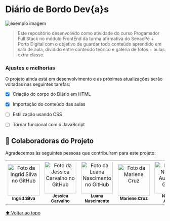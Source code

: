 # Diário de Bordo Dev{a}s

<!---Esses são exemplos. Veja https://shields.io para outras pessoas ou para personalizar este conjunto de escudos. Você pode querer incluir dependências, status do projeto e informações de licença aqui--->

<!--![GitHub repo size](https://img.shields.io/github/repo-size/iuricode/README-template?style=for-the-badge)
![GitHub language count](https://img.shields.io/github/languages/count/iuricode/README-template?style=for-the-badge)
![GitHub forks](https://img.shields.io/github/forks/iuricode/README-template?style=for-the-badge)
![Bitbucket open issues](https://img.shields.io/bitbucket/issues/iuricode/README-template?style=for-the-badge)
![Bitbucket open pull requests](https://img.shields.io/bitbucket/pr-raw/iuricode/README-template?style=for-the-badge)-->

<img src="#" alt="exemplo imagem">

> Este repositório desenvolvido como atividade do curso Progamador Full Stack no módulo FrontEnd da turma afirmativa do SenacPe + Porto Digital com o objetivo de guardar todo conteúdo aprendido em sala de aula, dividido entre conteúdo teórico e galeria de fotos + aulas extra classe. 

### Ajustes e melhorias

O projeto ainda está em desenvolvimento e as próximas atualizações serão voltadas nas seguintes tarefas:

- [x] Criação do corpo do Diário em HTML
- [x] Importação do conteúdo das aulas 
- [ ] Estilização usando CSS
- [ ] Tornar funcional com o JavaScript


<!--## 💻 Pré-requisitos

Antes de começar, verifique se você atendeu aos seguintes requisitos:
<!---Estes são apenas requisitos de exemplo. Adicionar, duplicar ou remover conforme necessário
* Você instalou a versão mais recente de `<linguagem / dependência / requeridos>`
* Você tem uma máquina `<Windows / Linux / Mac>`. Indique qual sistema operacional é compatível / não compatível.-->


## 🤝 Colaboradoras do Projeto

Agradecemos às seguintes pessoas que contribuíram para este projeto:

<table>
  <tr>
  <td align="center">
      <a href="#">
        <img src="https://avatars.githubusercontent.com/u/107155342?v=4" width="100px;" alt="Foto da Ingrid Silva no GitHub"/><br>
        <sub>
          <b>Ingrid Silva</b>
        </sub>
      </a>
    </td>
    <td align="center">
      <a href="#">
        <img src="https://avatars.githubusercontent.com/u/132696341?v=4" width="100px;" alt="Foto da Jessica Carvalho no GitHub"/><br>
        <sub>
          <b>Jessica Carvalho</b>
        </sub>
      </a>
    </td>
    <td align="center">
      <a href="#">
        <img src="https://avatars.githubusercontent.com/u/129871998?v=4" width="100px;" alt="Foto da Luana Nascimento no GitHub"/><br>
        <sub>
          <b>Luana Nascimento</b>
        </sub>
      </a>
    </td>
    <td align="center">
      <a href="#">
        <img src="https://avatars.githubusercontent.com/u/132613981?v=4" width="100px;" alt="Foto da Mariene Cruz"/><br>
        <sub>
          <b>Mariene Cruz</b>
        </sub>
      </a>
    </td>
    <td align="center">
      <a href="#">
        <img src="https://avatars.githubusercontent.com/u/63376794?v=4" width="100px;" alt="Foto da Nathalia Autran no GitHub"/><br>
        <sub>
          <b>Nathalia Autran</b>
        </sub>
      </a>
    </td>
    <td align="center">
      <a href="#">
        <img src="https://avatars.githubusercontent.com/u/111070369?v=4" width="100px;" alt="Foto da Viviane Coelho no GitHub"/><br>
        <sub>
          <b>Viviane Coelho</b>
        </sub>
      </a>
    </td>
  </tr>
</table>

[⬆ Voltar ao topo](#Diariodebordodevas)<br>
